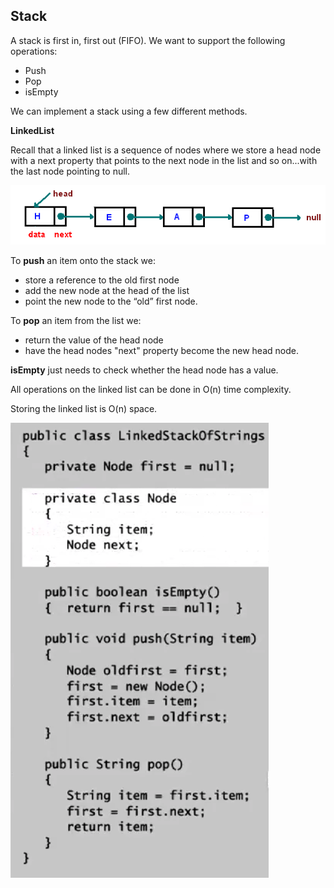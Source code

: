 <h2>Stack</h2>

A stack is first in, first out (FIFO). We want to support the following operations:

- Push
- Pop
- isEmpty

We can implement a stack using a few different methods.

**LinkedList**

Recall that a linked list is a sequence of nodes where we store a head node with a next 
property that points to the next node in the list and so on...with the last node pointing 
to null.

![Linked List](./images/linked-list.png)

To **push** an item onto the stack we:

- store a reference to the old first node
- add the new node at the head of the list
- point the new node to the “old” first node.

To **pop** an item from the list we:

- return the value of the head node
- have the head nodes "next" property become the new head node.

**isEmpty** just needs to check whether the head node has a value.

All operations on the linked list can be done in O(n) time complexity. 

Storing the linked list is O(n) space.

![Java Implementation](./images/java-stack-of-strings.png)
